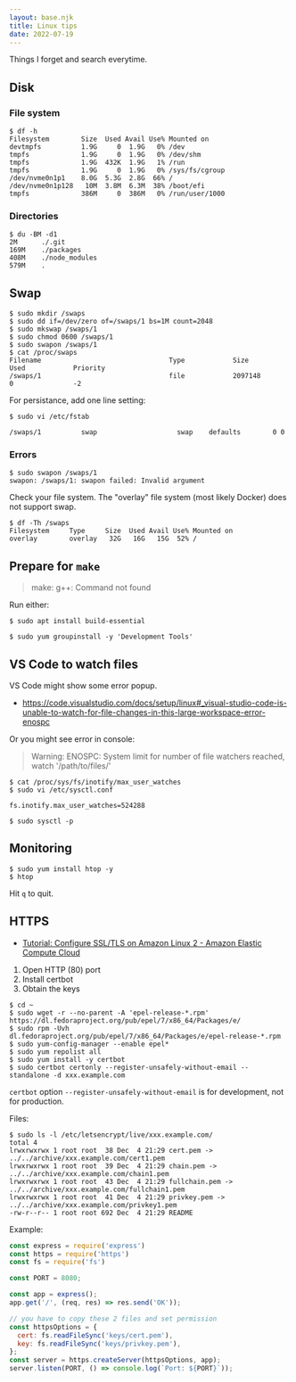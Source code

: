 ```yaml
---
layout: base.njk
title: Linux tips
date: 2022-07-19
---
```


Things I forget and search everytime.

## Disk

### File system

```
$ df -h
Filesystem        Size  Used Avail Use% Mounted on
devtmpfs          1.9G     0  1.9G   0% /dev
tmpfs             1.9G     0  1.9G   0% /dev/shm
tmpfs             1.9G  432K  1.9G   1% /run
tmpfs             1.9G     0  1.9G   0% /sys/fs/cgroup
/dev/nvme0n1p1    8.0G  5.3G  2.8G  66% /
/dev/nvme0n1p128   10M  3.8M  6.3M  38% /boot/efi
tmpfs             386M     0  386M   0% /run/user/1000
```

### Directories

```
$ du -BM -d1
2M      ./.git
169M    ./packages
408M    ./node_modules
579M    .
```

## Swap

```
$ sudo mkdir /swaps
$ sudo dd if=/dev/zero of=/swaps/1 bs=1M count=2048
$ sudo mkswap /swaps/1
$ sudo chmod 0600 /swaps/1
$ sudo swapon /swaps/1
$ cat /proc/swaps
Filename                                Type            Size            Used            Priority
/swaps/1                                file            2097148         0               -2
```

For persistance, add one line setting:

```
$ sudo vi /etc/fstab
```

```
/swaps/1          swap                    swap    defaults        0 0
```

### Errors

```
$ sudo swapon /swaps/1
swapon: /swaps/1: swapon failed: Invalid argument
```

Check your file system. The "overlay" file system (most likely Docker) does not support swap.

```
$ df -Th /swaps
Filesystem     Type     Size  Used Avail Use% Mounted on
overlay        overlay   32G   16G   15G  52% /
```

## Prepare for `make`

> make: g++: Command not found

Run either:

```
$ sudo apt install build-essential
```

```
$ sudo yum groupinstall -y 'Development Tools'
```

## VS Code to watch files

VS Code might show some error popup.

- https://code.visualstudio.com/docs/setup/linux#_visual-studio-code-is-unable-to-watch-for-file-changes-in-this-large-workspace-error-enospc

Or you might see error in console:

> Warning: ENOSPC: System limit for number of file watchers reached, watch '/path/to/files/'

```
$ cat /proc/sys/fs/inotify/max_user_watches
$ sudo vi /etc/sysctl.conf
```

```
fs.inotify.max_user_watches=524288
```

```
$ sudo sysctl -p
```

## Monitoring

```
$ sudo yum install htop -y
$ htop
```

Hit `q` to quit.

## HTTPS

- [Tutorial: Configure SSL/TLS on Amazon Linux 2 - Amazon Elastic Compute Cloud](https://docs.aws.amazon.com/AWSEC2/latest/UserGuide/SSL-on-amazon-linux-2.html#letsencrypt)

1. Open HTTP (80) port
2. Install certbot
3. Obtain the keys

```
$ cd ~
$ sudo wget -r --no-parent -A 'epel-release-*.rpm' https://dl.fedoraproject.org/pub/epel/7/x86_64/Packages/e/
$ sudo rpm -Uvh dl.fedoraproject.org/pub/epel/7/x86_64/Packages/e/epel-release-*.rpm
$ sudo yum-config-manager --enable epel*
$ sudo yum repolist all
$ sudo yum install -y certbot
$ sudo certbot certonly --register-unsafely-without-email -- standalone -d xxx.example.com
```

`certbot` option `--register-unsafely-without-email` is for development, not for production.

Files:

```
$ sudo ls -l /etc/letsencrypt/live/xxx.example.com/
total 4
lrwxrwxrwx 1 root root  38 Dec  4 21:29 cert.pem -> ../../archive/xxx.example.com/cert1.pem
lrwxrwxrwx 1 root root  39 Dec  4 21:29 chain.pem -> ../../archive/xxx.example.com/chain1.pem
lrwxrwxrwx 1 root root  43 Dec  4 21:29 fullchain.pem -> ../../archive/xxx.example.com/fullchain1.pem
lrwxrwxrwx 1 root root  41 Dec  4 21:29 privkey.pem -> ../../archive/xxx.example.com/privkey1.pem
-rw-r--r-- 1 root root 692 Dec  4 21:29 README
```

Example:

```js
const express = require('express')
const https = require('https')
const fs = require('fs')

const PORT = 8080;

const app = express();
app.get('/', (req, res) => res.send('OK'));

// you have to copy these 2 files and set permission
const httpsOptions = {
  cert: fs.readFileSync('keys/cert.pem'),
  key: fs.readFileSync('keys/privkey.pem'),
};
const server = https.createServer(httpsOptions, app);
server.listen(PORT, () => console.log(`Port: ${PORT}`));
```
